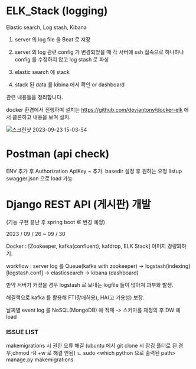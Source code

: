 # ELK_Stack (logging)
Elastic search, Log stash, Kibana 

1. server 의 log file 을 Beat 로 저장

2. server 의 log 관련 config 가 변경되었을 때 각 서버에 ssh 접속으로 하나하나 config 를 수정하지 않고 log stash 로 파싱 

3. elastic search 에 stack

4. stack 된 data 를 kibina 에서 확인 or dashboard

관련 내용들을 정리합니다. 

docker 환경에서 진행하며 설치는 https://github.com/deviantony/docker-elk 에서 클론하고 내용을 보며 설치.

![스크린샷 2023-09-23 15-03-54](https://github.com/OwenKimcertified/ELK_Stack/assets/99598620/36a4964c-b2e0-462f-b60b-c6ba182a28af)

# Postman (api check)
ENV 추가 후 Authorization ApiKey ~ 추가.
basedir 설정 후 원하는 요청 listup
swagger.json 으로 load 가능

# Django REST API (게시판) 개발 

(기능 구현 끝난 후 spring boot 로 변경 예정)

2023 / 09 / 26 ~ 09 / 30 

Docker : [Zookeeper, kafka(confluent), kafdrop, ELK Stack] 이미지 경량화하기.

workflow : server log 를 Queue(kafka with zookeeper) -> logstash(indexing)[logstash.conf] -> elasticsearch -> kibana (dashboard)

만약 서버가 커졌을 경우 logstash 로 보내는 logfile 들이 많아져 과부화 발생. 

해결책으로 kafka 를 활용해 FT(장애허용), HA(고 가용성) 보장.

날짜별 event log 를 NoSQL(MongoDB) 에 적재 -> 스키마를 재정의 후 DW 에 load

### ISSUE LIST

makemigrations 시 권한 오류 해결 (ubuntu 에서 git clone 시 잠김 폴더로 된 경우,chmod -R +w 로 해결 안됨)
ㄴ sudo <which python 으로 출력된 path> manage.py makemigrations 


